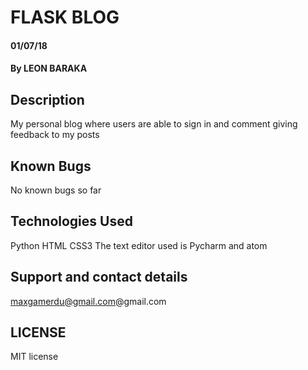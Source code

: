 # FLASK BLOG

#### 01/07/18

#### By LEON BARAKA

## Description


My personal blog where users are able to sign in and comment giving feedback to my posts 


## Known Bugs


No known bugs so far

## Technologies Used


Python
HTML
CSS3
The text editor used is Pycharm and atom


## Support and contact details


maxgamerdu@gmail.com@gmail.com


## LICENSE


MIT license